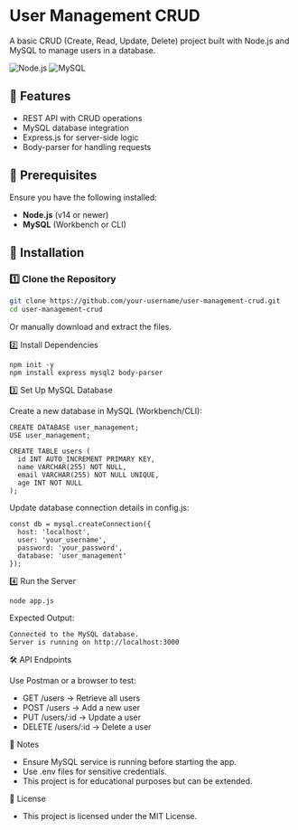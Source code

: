 # User Management CRUD

A basic CRUD (Create, Read, Update, Delete) project built with Node.js and MySQL to manage users in a database.

![Node.js](https://img.shields.io/badge/Node.js-v14%2B-brightgreen) ![MySQL](https://img.shields.io/badge/MySQL-Supported-blue)

## 🚀 Features
- REST API with CRUD operations
- MySQL database integration
- Express.js for server-side logic
- Body-parser for handling requests

## 📌 Prerequisites
Ensure you have the following installed:
- **Node.js** (v14 or newer)
- **MySQL** (Workbench or CLI)

## 📖 Installation
### 1️⃣ Clone the Repository
```sh
git clone https://github.com/your-username/user-management-crud.git
cd user-management-crud
```
Or manually download and extract the files.

2️⃣ Install Dependencies
```
npm init -y
npm install express mysql2 body-parser
```
3️⃣ Set Up MySQL Database

Create a new database in MySQL (Workbench/CLI):
```
CREATE DATABASE user_management;
USE user_management;

CREATE TABLE users (
  id INT AUTO_INCREMENT PRIMARY KEY,
  name VARCHAR(255) NOT NULL,
  email VARCHAR(255) NOT NULL UNIQUE,
  age INT NOT NULL
);
```
Update database connection details in config.js:
```
const db = mysql.createConnection({
  host: 'localhost',
  user: 'your_username',
  password: 'your_password',
  database: 'user_management'
});
```
4️⃣ Run the Server
```
node app.js
```
Expected Output:
```
Connected to the MySQL database.
Server is running on http://localhost:3000
```
🛠️ API Endpoints

Use Postman or a browser to test:
- GET /users → Retrieve all users
- POST /users → Add a new user
- PUT /users/:id → Update a user
- DELETE /users/:id → Delete a user


📜 Notes

- Ensure MySQL service is running before starting the app.
- Use .env files for sensitive credentials.
- This project is for educational purposes but can be extended.


📄 License
- This project is licensed under the MIT License.
